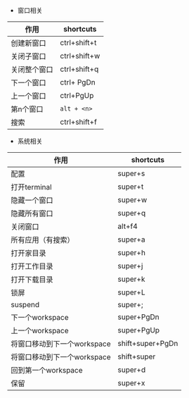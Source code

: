 
* 窗口相关

|作用|shortcuts|
|-|-|
|创建新窗口|ctrl+shift+t|
|关闭子窗口|ctrl+shift+w|
|关闭整个窗口|ctrl+shift+q|
|下一个窗口|ctrl+ PgDn|
|上一个窗口|ctrl+PgUp|
|第n个窗口| `alt + <n>`|
|搜索|ctrl+shift+f|

* 系统相关

|作用|shortcuts|
|-|-|
|配置|super+s|
|打开terminal|super+t|
|隐藏一个窗口|super+w|
|隐藏所有窗口|super+q|
|关闭窗口|alt+f4|
|所有应用（有搜索）|super+a|
|打开家目录|super+h|
|打开工作目录|super+j|
|打开下载目录|super+k|
|锁屏|super+L|
|suspend|super+;|
|下一个workspace|super+PgDn|
|上一个workspace|super+PgUp|
|将窗口移动到下一个workspace|shift+super+PgDn|
|将窗口移动到下一个workspace|shift+super|PgUp|
|回到第一个workspace|super+d|
|保留|super+x|